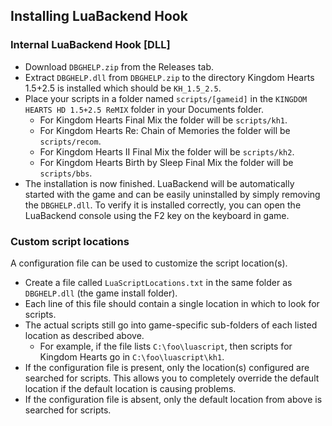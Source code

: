 ## Installing LuaBackend Hook

### Internal LuaBackend Hook [DLL]
- Download ``DBGHELP.zip`` from the Releases tab.
- Extract ``DBGHELP.dll`` from ``DBGHELP.zip`` to the directory Kingdom Hearts 1.5+2.5 is installed which should be `KH_1.5_2.5`.
- Place your scripts in a folder named `scripts/[gameid]` in the `KINGDOM HEARTS HD 1.5+2.5 ReMIX` folder in your Documents folder.
    - For Kingdom Hearts Final Mix the folder will be `scripts/kh1`.
    - For Kingdom Hearts Re: Chain of Memories the folder will be `scripts/recom`.
    - For Kingdom Hearts II Final Mix the folder will be `scripts/kh2`.
    - For Kingdom Hearts Birth by Sleep Final Mix the folder will be `scripts/bbs`.
- The installation is now finished. LuaBackend will be automatically started with the game and can be easily uninstalled
by simply removing the ``DBGHELP.dll``. To verify it is installed correctly, you can open the LuaBackend console using
the F2 key on the keyboard in game.

### Custom script locations

A configuration file can be used to customize the script location(s).

- Create a file called `LuaScriptLocations.txt` in the same folder as `DBGHELP.dll` (the game install folder).
- Each line of this file should contain a single location in which to look for scripts.
- The actual scripts still go into game-specific sub-folders of each listed location as described above.
    - For example, if the file lists `C:\foo\luascript`, then scripts for Kingdom Hearts go in `C:\foo\luascript\kh1`.
- If the configuration file is present, only the location(s) configured are searched for scripts.
  This allows you to completely override the default location if the default location is causing problems.
- If the configuration file is absent, only the default location from above is searched for scripts.
